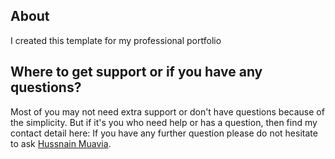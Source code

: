 
## About
I created this template for my professional portfolio

## Where to get support or if you have any questions?
Most of you may not need extra support or don't have questions because of the simplicity. But if it's you who need help or has a question, then find my contact detail here:
If you have any further question please do not hesitate to ask [Hussnain Muavia](mailto:hussnain.muavia@gmail.com).
